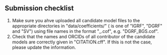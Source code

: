 Submission checklist
--------------------
1. Make sure you ahve uploaded all candidate model files to the appropriate directories in "data/coefficients/<product>"
   (<product> is one of "IGRF", "DGRF" and "SV") using file names in the format "<product>_<institute>.cof", e.g. "DGRF_BGS.cof".
2. Check that the names and ORCIDs of all contributor of the candidate models are correctly given in "CITATION.cff". If this is
   not the case, please update the information.
